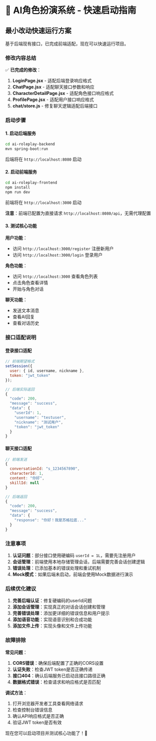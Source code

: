 # 🚀 AI角色扮演系统 - 快速启动指南

## 最小改动快速运行方案

基于后端现有接口，已完成前端适配，现在可以快速运行项目。

### 修改内容总结

✅ **已完成的修改**：
1. **LoginPage.jsx** - 适配后端登录响应格式
2. **ChatPage.jsx** - 适配聊天接口参数和响应
3. **CharacterDetailPage.jsx** - 适配角色接口响应格式
4. **ProfilePage.jsx** - 适配用户接口响应格式
5. **chat/store.js** - 修复聊天逻辑适配后端接口

### 启动步骤

#### 1. 启动后端服务
```bash
cd ai-roleplay-backend
mvn spring-boot:run
```
后端将在 `http://localhost:8080` 启动

#### 2. 启动前端服务
```bash
cd ai-roleplay-frontend
npm install
npm run dev
```
前端将在 `http://localhost:3000` 启动

**注意**：前端已配置为直接请求 `http://localhost:8080/api`，无需代理配置

#### 3. 测试核心功能

**用户功能**：
- 访问 `http://localhost:3000/register` 注册新用户
- 访问 `http://localhost:3000/login` 登录用户

**角色功能**：
- 访问 `http://localhost:3000` 查看角色列表
- 点击角色查看详情
- 开始与角色对话

**聊天功能**：
- 发送文本消息
- 查看AI回复
- 查看对话历史

### 接口适配说明

#### 登录接口适配
```javascript
// 前端期望格式
setSession({ 
  user: { id, username, nickname }, 
  token: "jwt_token" 
});

// 后端实际返回
{
  "code": 200,
  "message": "success",
  "data": {
    "userId": 1,
    "username": "testuser", 
    "nickname": "测试用户",
    "token": "jwt_token"
  }
}
```

#### 聊天接口适配
```javascript
// 前端发送
{
  conversationId: "s_1234567890",
  characterId: 1,
  content: "你好",
  skillId: null
}

// 后端返回
{
  "code": 200,
  "message": "success", 
  "data": {
    "response": "你好！我是苏格拉底..."
  }
}
```

### 注意事项

1. **认证问题**：部分接口使用硬编码 `userId = 1L`，需要先注册用户
2. **会话管理**：前端使用本地存储管理会话，后端需要完善会话创建逻辑
3. **错误处理**：已添加基本的错误处理和重试机制
4. **Mock模式**：如果后端未启动，前端会使用Mock数据进行演示

### 后续优化建议

1. **完善后端认证**：修复硬编码的userId问题
2. **添加会话管理**：实现真正的对话会话创建和管理
3. **完善错误处理**：添加更详细的错误信息和用户提示
4. **添加语音功能**：实现语音识别和合成功能
5. **添加文件上传**：实现头像和文件上传功能

### 故障排除

**常见问题**：
1. **CORS错误**：确保后端配置了正确的CORS设置
2. **认证失败**：检查JWT token是否正确传递
3. **接口404**：确认后端服务已启动且接口路径正确
4. **数据格式错误**：检查请求和响应格式是否匹配

**调试方法**：
1. 打开浏览器开发者工具查看网络请求
2. 检查控制台错误信息
3. 确认API响应格式是否正确
4. 验证JWT token是否有效

现在您可以启动项目并测试核心功能了！🎉
